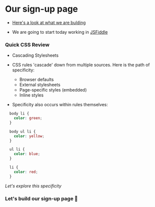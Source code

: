 # Our sign-up page

- [Here's a look at what we are bulding](http://p-school-blog.herokuapp.com/)

- We are going to start today working in [JSFiddle](https://jsfiddle.net)

### Quick CSS Review
- Cascading Stylesheets
* CSS rules 'cascade' down from multiple sources. Here is the path of specificity:
  * Browser defaults
  * External stylesheets
  * Page-specific styles (embedded)
  * Inline styles

* Specificity also occurs within rules themselves:

```css
  body li {
    color: green;
  }

  body ul li {
    color: yellow;
  }

  ul li {
    color: blue;
  }

  li {
    color: red;
  }
```

*Let's explore this specificity*

### Let's build our sign-up page 🚀
